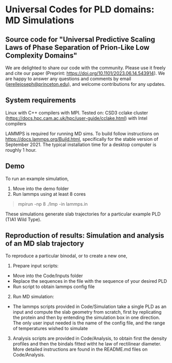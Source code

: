 # Universal Codes for PLD domains: MD Simulations

## Source code for "Universal Predictive Scaling Laws of Phase Separation of Prion-Like Low Complexity Domains"

We are delighted to share our code with the community. Please use it freely and cite our paper (Preprint: https://doi.org/10.1101/2023.06.14.543914). We are happy to answer any questions and comments by email (jerellejoseph@princeton.edu), and welcome contributions for any updates.

## System requirements

Linux with C++ compilers with MPI. Tested on: CSD3 cclake cluster (https://docs.hpc.cam.ac.uk/hpc/user-guide/cclake.html) with Intel compilers

LAMMPS is required for running MD sims. To build follow instructions on https://docs.lammps.org/Build.html, specifically for the stable version of September 2021. The typical installation time for a desktop computer is roughly 1 hour.

## Demo

To run an example simulation,

1. Move into the demo folder
2. Run lammps using at least 8 cores 

 > mpirun -np 8 ./lmp -in lammps.in

These simulations generate slab trajectories for a particular example PLD (TIA1 Wild Type).

## Reproduction of results: Simulation and analysis of an MD slab trajectory

To reproduce a particular binodal, or to create a new one,

1. Prepare input scripts:
  - Move into the Code/Inputs folder
  - Replace the sequences in the file with the sequence of your desired PLD
  - Run script to obtain lammps config file
2. Run MD simulation:
 - The lammps scripts provided in Code/Simulation take a single PLD as an input and compute the slab geometry from scratch, first by replicating the protein and then by entending the simulation box in one direction. The only user input needed is the name of the config file, and the range of temperatures wished to simulate
3. Analysis scripts are provided in Code/Analysis, to obtain first the density profiles and then the bindals fitted witht he law of rectilinear diameter. More detailed instructions are found in the README.md files on Code/Analysis.

